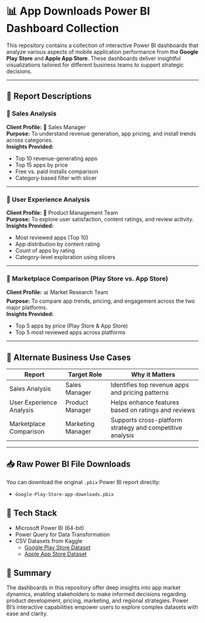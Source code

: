 # 📊 App Downloads Power BI Dashboard Collection

This repository contains a collection of interactive Power BI dashboards that analyze various aspects of mobile application performance from the **Google Play Store** and **Apple App Store**. These dashboards deliver insightful visualizations tailored for different business teams to support strategic decisions.

---

## 📁 Report Descriptions

### 🔹 Sales Analysis
**Client Profile:** 💼 Sales Manager  
**Purpose:** To understand revenue generation, app pricing, and install trends across categories.  
**Insights Provided:**
- Top 10 revenue-generating apps
- Top 15 apps by price
- Free vs. paid installs comparison
- Category-based filter with slicer

---

### 🔹 User Experience Analysis
**Client Profile:** 🎯 Product Management Team  
**Purpose:** To explore user satisfaction, content ratings, and review activity.  
**Insights Provided:**
- Most reviewed apps (Top 10)
- App distribution by content rating
- Count of apps by rating
- Category-level exploration using slicers

---

### 🔹 Marketplace Comparison (Play Store vs. App Store)
**Client Profile:** 📊 Market Research Team  
**Purpose:** To compare app trends, pricing, and engagement across the two major platforms.  
**Insights Provided:**
- Top 5 apps by price (Play Store & App Store)
- Top 5 most reviewed apps across platforms


---

## 👤 Alternate Business Use Cases

| Report                  | Target Role           | Why it Matters                                           |
|------------------------|-----------------------|-----------------------------------------------------------|
| Sales Analysis          | Sales Manager          | Identifies top revenue apps and pricing patterns          |
| User Experience Analysis| Product Manager        | Helps enhance features based on ratings and reviews       |
| Marketplace Comparison  | Marketing Manager      | Supports cross-platform strategy and competitive analysis |

---

## 📥 Raw Power BI File Downloads

You can download the original `.pbix` Power BI report directly:

- `Google-Play-Store-app-downloads.pbix`


## 🧠 Tech Stack

- Microsoft Power BI (64-bit)
- Power Query for Data Transformation
- CSV Datasets from Kaggle
  - [Google Play Store Dataset](https://www.kaggle.com/datasets/lava18/google-play-store-apps?select=googleplaystore.csv)
  - [Apple App Store Dataset](https://www.kaggle.com/datasets/ramamet4/app-store-apple-data-set-10k-apps)


## 🏁 Summary

The dashboards in this repository offer deep insights into app market dynamics, enabling stakeholders to make informed decisions regarding product development, pricing, marketing, and regional strategies. Power BI’s interactive capabilities empower users to explore complex datasets with ease and clarity.

